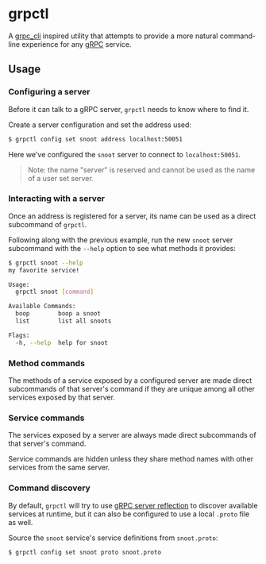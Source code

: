 # grpctl

A [grpc_cli](https://grpc.github.io/grpc/core/md_doc_command_line_tool.html) inspired utility that attempts to provide a more natural command-line experience for any [gRPC](https://grpc.io/) service.

## Usage

### Configuring a server

Before it can talk to a gRPC server, `grpctl` needs to know where to find it.

Create a server configuration and set the address used:

```sh
$ grpctl config set snoot address localhost:50051
```

Here we've configured the `snoot` server to connect to `localhost:50051`.

> Note: the name "server" is reserved and cannot be used as the name of a user set server.

### Interacting with a server

Once an address is registered for a server, its name can be used as a direct subcommand of `grpctl`.

Following along with the previous example, run the new `snoot` server subcommand with the `--help` option to see what methods it provides:

```sh
$ grpctl snoot --help
my favorite service!

Usage:
  grpctl snoot [command]

Available Commands:
  boop        boop a snoot
  list        list all snoots

Flags:
  -h, --help  help for snoot
```

### Method commands

The methods of a service exposed by a configured server are made direct subcommands of that server's command if they are unique among all other services exposed by that server.

### Service commands

The services exposed by a server are always made direct subcommands of that server's command.

Service commands are hidden unless they share method names with other services from the same server.

### Command discovery

By default, `grpctl` will try to use [gRPC server reflection](https://grpc.github.io/grpc/core/md_doc_server-reflection.html) to discover available services at runtime, but it can also be configured to use a local `.proto` file as well.

Source the `snoot` service's service definitions from `snoot.proto`:

```sh
$ grpctl config set snoot proto snoot.proto
```

